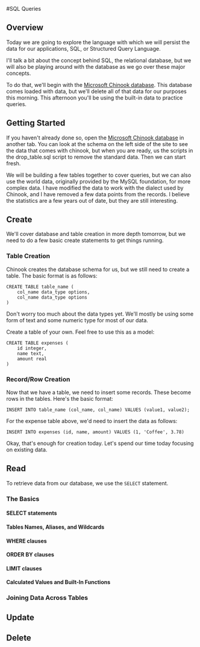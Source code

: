 #SQL Queries

## Overview
Today we are going to explore the language with which we will persist the data for our applications, SQL, or Structured Query Language.

I'll talk a bit about the concept behind SQL, the relational database, but we will also be playing around with the database as we go over these major concepts. 

To do that, we'll begin with the <a href="https://chinook.ml" target="_blank">Microsoft Chinook database</a>. This database comes loaded with data, but we'll delete all of that data for our purposes this morning. This afternoon you'll be using the built-in data to practice queries. 

## Getting Started
If you haven't already done so, open the <a href="https://chinook.ml" target="_blank">Microsoft Chinook database</a> in another tab. You can look at the schema on the left side of the site to see the data that comes with chinook, but when you are ready, us the scripts in the drop_table.sql script to remove the standard data. Then we can start fresh. 

We will be building a few tables together to cover queries, but we can also use the world data, originally provided by the MySQL foundation, for more complex data. I have modified the data to work with the dialect used by Chinook, and I have removed a few data points from the records. I believe the statistics are a few years out of date, but they are still interesting.  

## Create
We'll cover database and table creation in more depth tomorrow, but we need to do a few basic create statements to get things running. 

### Table Creation
Chinook creates the database schema for us, but we still need to create a table. The basic format is as follows: 

```
CREATE TABLE table_name (
    col_name data_type options,
    col_name data_type options
)
```

Don't worry too much about the data types yet. We'll mostly be using some form of text and some numeric type for most of our data. 

Create a table of your own. Feel free to use this as a model: 
```
CREATE TABLE expenses (
    id integer,
    name text,
    amount real
)
```

### Record/Row Creation
Now that we have a table, we need to insert some records. These become rows in the tables. Here's the basic format: 

```
INSERT INTO table_name (col_name, col_name) VALUES (value1, value2);
```

For the expense table above, we'd need to insert the data as follows: 

``` 
INSERT INTO expenses (id, name, amount) VALUES (1, 'Coffee', 3.78)
```

Okay, that's enough for creation today. Let's spend our time today focusing on existing data. 

## Read
To retrieve data from our database, we use the `SELECT` statement. 

### The Basics
#### SELECT statements


#### Tables Names, Aliases, and Wildcards


#### WHERE clauses


#### ORDER BY clauses


#### LIMIT clauses


#### Calculated Values and Built-In Functions

### Joining Data Across Tables

## Update

## Delete